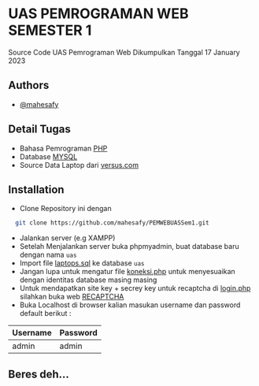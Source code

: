 
# UAS PEMROGRAMAN WEB SEMESTER 1

Source Code UAS Pemrograman Web Dikumpulkan Tanggal 17 January 2023


## Authors

- [@mahesafy](https://github.com/mahesafy)


## Detail Tugas

 - Bahasa Pemrograman [PHP](https://www.php.net/)
 - Database [MYSQL](https://www.mysql.com/)
 - Source Data Laptop dari [versus.com](https://versus.com/id/laptop)
## Installation

- Clone Repository ini dengan

```bash
  git clone https://github.com/mahesafy/PEMWEBUASSem1.git
```
- Jalankan server (e.g XAMPP)
- Setelah Menjalankan server buka phpmyadmin, buat database baru dengan nama ```uas```
- Import file [laptops.sql](https://github.com/mahesafy/PEMWEBUASSem1/blob/main/laptops.sql) ke database ```uas```
- Jangan lupa untuk mengatur file [koneksi.php](https://github.com/mahesafy/PEMWEBUASSem1/blob/main/koneksi.php) untuk menyesuaikan dengan identitas database masing masing
- Untuk mendapatkan site key + secrey key untuk recaptcha di [login.php](https://github.com/mahesafy/PEMWEBUASSem1/blob/main/login.php) silahkan buka web [RECAPTCHA](https://www.google.com/recaptcha/about/)
- Buka Localhost di browser kalian masukan username dan password default berikut :

| Username             | Password                                                                |
| ----------------- | ------------------------------------------------------------------ |
| admin | admin |

## Beres deh...
